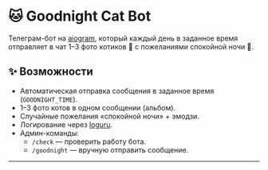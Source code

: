 # 🐱 Goodnight Cat Bot

Телеграм-бот на [aiogram](https://docs.aiogram.dev/), который каждый день в заданное время отправляет в чат 1–3 фото котиков 🐾 с пожеланиями спокойной ночи 🌙.

## ✨ Возможности
- Автоматическая отправка сообщения в заданное время (`GOODNIGHT_TIME`).
- 1–3 фото котов в одном сообщении (альбом).
- Случайные пожелания «спокойной ночи» + эмодзи.
- Логирование через [loguru](https://github.com/Delgan/loguru).
- Админ-команды:
  - `/check` — проверить работу бота.
  - `/goodnight` — вручную отправить сообщение.

---